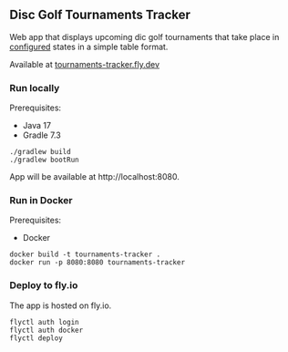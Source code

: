 ## Disc Golf Tournaments Tracker

Web app that displays upcoming dic golf tournaments that take place in [configured](src/main/resources/application.properties) states in a simple table format.

Available at [tournaments-tracker.fly.dev](https://tournaments-tracker.fly.dev/)

### Run locally
Prerequisites:
- Java 17
- Gradle 7.3
```
./gradlew build
./gradlew bootRun
``` 
App will be available at http://localhost:8080.

### Run in Docker
Prerequisites:
- Docker
```
docker build -t tournaments-tracker .
docker run -p 8080:8080 tournaments-tracker
``` 
### Deploy to fly.io
The app is hosted on fly.io.
```
flyctl auth login
flyctl auth docker
flyctl deploy
``` 
